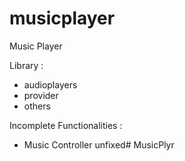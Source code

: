 # musicplayer

Music Player 

Library :
- audioplayers
- provider
- others

Incomplete Functionalities :
- Music Controller unfixed# MusicPlyr
